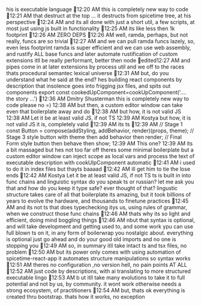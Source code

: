 his is executable language
12:20 AM
this is completely new way to code
12:21 AM
that destruct at the top ... it destructs from spicetime tree, at his perspective
12:24 AM
and its all done with just a short util, a few scripts, at most just using js built in functionality
12:25 AM
its like less then 1k footprint
12:26 AM
ZERO DEPS
12:26 AM
well, ramda, perhaps, but not really, funcs are so trivial
12:27 AM
and we can pull ramda funcs lazely, so, even less footprint ramda is super efficient and we can use web assembly, and rustify ALL base funcs and later automate rustification of custom extensions itll be really performant, better then node
edited12:27 AM
and pipes come in at later extensions by process util and we off to the races thats procedural semantec lexical universe
12:31 AM
but, do you understand what he said at the end? hes building react components by description that insolence goes into frigging jsx files, and spits out components export const cookedUpComponent=cookUpComponent('.... the story ...')
12:36 AM
Dmitry Shusterman
this is completely new way to code
please no =)
12:38 AM
but then, a custom editor window can take even that boilerplate away and do
12:38 AM
but how, it is not valid JS
12:38 AM
Let it be at least valid JS, if not TS
12:39 AM
Kostya
but how, it is not valid JS
it is, completely valid
12:39 AM
its ts
12:39 AM
// Stage 1 const Button = compose(addStyling, addBehavior, render)(props, theme); // Stage 3 style button with theme then add behavior then render; // Final Form style button then behave then show;
12:39 AM
This one?
12:39 AM
its a bit massaged but hes not too far off theres some minimal boilerplate but a custom editor window can inject scope as local vars and process the text of executable description with cookUIpComponent automatic
12:41 AM
i used to do it in index files but thayts baaaad
12:42 AM
ill get him to tie the lose ends
12:42 AM
Kostya
Let it be at least valid JS, if not TS
ts is built in into func chains and linguistic syntax do you speak ts or russian? let me ask you that and how do you keep it type safe? ever thought of that? lingustic structure takes care of all that boilerplate its amazing, but it took billions of years to evolve the hardware, and thousands to finetune practices
12:45 AM
and its not ts that does typechecking itys us, using rules of grammar, when we construct those func chains
12:46 AM
thats why its so light and efficient, doing mind boggling things
12:46 AM
nbut that syntax is optional, and will take development and getting used to, and some work ypu can use full blown ts on it, in any form of boilerwrap you nostalgic about. everything is optional just go ahead and do your good old imports and no one is stopping you
12:49 AM
so, in summary itll take intact ts and tsx files, no problem
12:50 AM
but its power only comes with using automation of spicetime-react-app it automates structure manipulations so syntax works
12:51 AM
theres no configuration ,no version hell, no pain points AT ALL
12:52 AM
just code by descriptions, with ai translating to more structured executable lingo
12:53 AM
b ut itll take many evolutions to take it to full potential and not by us, by community. it wont work otherwise needs a strong ecosystem, of practitioners
12:54 AM
but, thats ok everything is created thru bootstrap. thats how it works, no exception